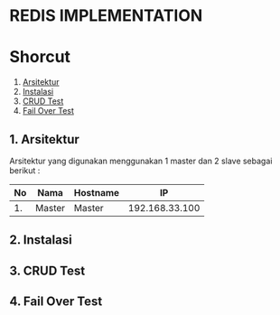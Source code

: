 # REDIS IMPLEMENTATION

# Shorcut
1. [Arsitektur](#1-arsitektur)
2. [Instalasi](#2-instalasi)
3. [CRUD Test](#3-crud-test)
4. [Fail Over Test](#4-fail-over-test)

## 1. Arsitektur
Arsitektur yang digunakan menggunakan 1 master dan 2 slave sebagai berikut :

| No | Nama | Hostname | IP |
|---|------|-------|----|
|1.| Master | Master | 192.168.33.100 |

## 2. Instalasi

## 3. CRUD Test

## 4. Fail Over Test
